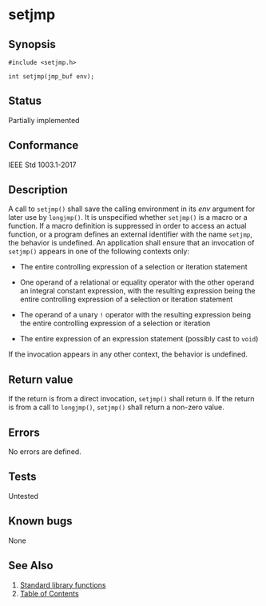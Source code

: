 # setjmp

## Synopsis

`#include <setjmp.h>`

`int setjmp(jmp_buf env);`

## Status

Partially implemented

## Conformance

IEEE Std 1003.1-2017

## Description

A call to `setjmp()` shall save the calling environment in its _env_ argument for later use by `longjmp()`.
It is unspecified whether `setjmp()` is a macro or a function. If a macro definition is suppressed in order to access an
actual function, or a program defines an external identifier with the name `setjmp`, the behavior is undefined.
An application shall ensure that an invocation of `setjmp()` appears in one of the following contexts only:

* The entire controlling expression of a selection or iteration statement

* One operand of a relational or equality operator with the other operand an integral constant expression, with the
resulting expression being the entire controlling expression of a selection or iteration statement

* The operand of a unary `!` operator with the resulting expression being the entire controlling expression of a
selection or iteration

* The entire expression of an expression statement (possibly cast to `void`)

If the invocation appears in any other context, the behavior is undefined.

## Return value

If the return is from a direct invocation, `setjmp()` shall return `0`. If the return is from a call to `longjmp()`,
`setjmp()` shall return a non-zero value.

## Errors

No errors are defined.

## Tests

Untested

## Known bugs

None

## See Also

1. [Standard library functions](../README.md)
2. [Table of Contents](../../../README.md)
